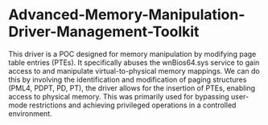 # Advanced-Memory-Manipulation-Driver-Management-Toolkit
This driver is a POC designed for memory manipulation by modifying page table entries (PTEs). It specifically abuses the wnBios64.sys service to gain access to and manipulate virtual-to-physical memory mappings. We can do this by involving the identification and modification of paging structures (PML4, PDPT, PD, PT), the driver allows for the insertion of PTEs, enabling access to physical memory. This was primarily used for bypassing user-mode restrictions and achieving privileged operations in a controlled environment.
